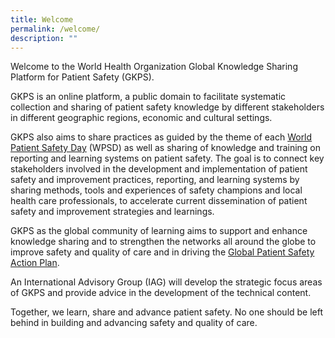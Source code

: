 ```yaml
---
title: Welcome
permalink: /welcome/
description: ""
---
```

Welcome to the World Health Organization Global Knowledge Sharing Platform for Patient Safety (GKPS).

GKPS is an online platform, a public domain to facilitate systematic collection and sharing of patient safety knowledge by different stakeholders in different geographic regions, economic and cultural settings.

GKPS also aims to share practices as guided by the theme of each [World Patient Safety Day](https://www.who.int/campaigns/world-patient-safety-day) (WPSD) as well as sharing of knowledge and training on reporting and learning systems on patient safety. The goal is to connect key stakeholders involved in the development and implementation of patient safety and improvement practices, reporting, and learning systems by sharing methods, tools and experiences of safety champions and local health care professionals, to accelerate current dissemination of patient safety and improvement strategies and learnings.

GKPS as the global community of learning aims to support and enhance knowledge sharing and to strengthen the networks all around the globe to improve safety and quality of care and in driving the [Global Patient Safety Action Plan](https://www.who.int/teams/integrated-health-services/patient-safety/policy/global-patient-safety-action-plan). 

An International Advisory Group (IAG) will develop the strategic focus areas of GKPS and provide advice in the development of the technical content.

Together, we learn, share and advance patient safety. No one should be left behind in building and advancing safety and quality of care.
